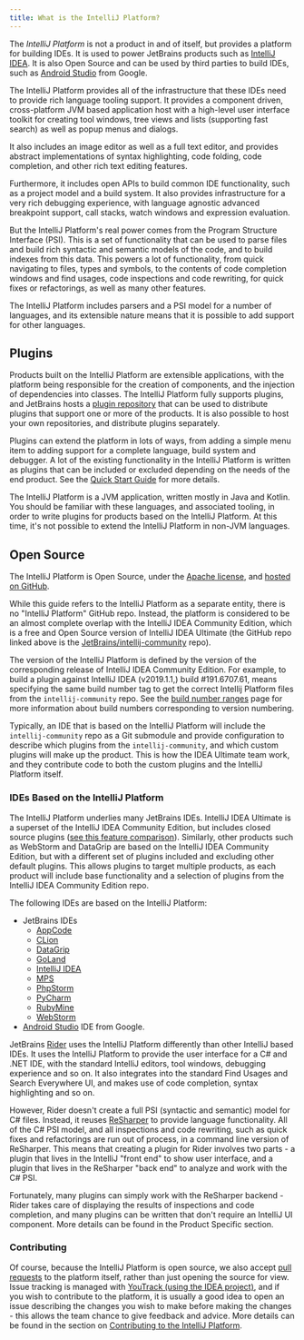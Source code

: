 ```yaml
---
title: What is the IntelliJ Platform?
---
```


The _IntelliJ Platform_ is not a product in and of itself, but provides a platform for building IDEs. It is used to power JetBrains products such as [IntelliJ IDEA](https://www.jetbrains.com/idea/). It is also Open Source and can be used by third parties to build IDEs, such as [Android Studio](https://developer.android.com/studio/index.html) from Google.

The IntelliJ Platform provides all of the infrastructure that these IDEs need to provide rich language tooling support. It provides a component driven, cross-platform JVM based application host with a high-level user interface toolkit for creating tool windows, tree views and lists (supporting fast search) as well as popup menus and dialogs.

It also includes an image editor as well as a full text editor, and provides abstract implementations of syntax highlighting, code folding, code completion, and other rich text editing features.

Furthermore, it includes open APIs to build common IDE functionality, such as a project model and a build system. It also provides infrastructure for a very rich debugging experience, with language agnostic advanced breakpoint support, call stacks, watch windows and expression evaluation.

But the IntelliJ Platform's real power comes from the Program Structure Interface (PSI). This is a set of functionality that can be used to parse files and build rich syntactic and semantic models of the code, and to build indexes from this data. This powers a lot of functionality, from quick navigating to files, types and symbols, to the contents of code completion windows and find usages, code inspections and code rewriting, for quick fixes or refactorings, as well as many other features.

The IntelliJ Platform includes parsers and a PSI model for a number of languages, and its extensible nature means that it is possible to add support for other languages.


## Plugins

Products built on the IntelliJ Platform are extensible applications, with the platform being responsible for the creation of components, and the injection of dependencies into classes. The IntelliJ Platform fully supports plugins, and JetBrains hosts a [plugin repository](https://plugins.jetbrains.com) that can be used to distribute plugins that support one or more of the products. It is also possible to host your own repositories, and distribute plugins separately.

Plugins can extend the platform in lots of ways, from adding a simple menu item to adding support for a complete language, build system and debugger. A lot of the existing functionality in the IntelliJ Platform is written as plugins that can be included or excluded depending on the needs of the end product. See the [Quick Start Guide](/basics.md) for more details.

The IntelliJ Platform is a JVM application, written mostly in Java and Kotlin. You should be familiar with these languages, and associated tooling, in order to write plugins for products based on the IntelliJ Platform. At this time, it's not possible to extend the IntelliJ Platform in non-JVM languages.

## Open Source

The IntelliJ Platform is Open Source, under the [Apache license](upsource:///LICENSE.txt), and [hosted on GitHub](https://github.com/JetBrains/intellij-community).

While this guide refers to the IntelliJ Platform as a separate entity, there is no "IntelliJ Platform" GitHub repo. Instead, the platform is considered to be an almost complete overlap with the IntelliJ IDEA Community Edition, which is a free and Open Source version of IntelliJ IDEA Ultimate (the GitHub repo linked above is the [JetBrains/intellij-community](https://github.com/JetBrains/intellij-community) repo).

The version of the IntelliJ Platform is defined by the version of the corresponding release of IntelliJ IDEA Community Edition. 
For example, to build a plugin against IntelliJ IDEA (v2019.1.1,) build #191.6707.61, means specifying the same build number tag to get the correct Intellij Platform files from the `intellij-community` repo. 
See the [build number ranges](/basics/getting_started/build_number_ranges.md) page for more information about build numbers corresponding to version numbering.

Typically, an IDE that is based on the IntelliJ Platform will include the `intellij-community` repo as a Git submodule and provide configuration to describe which plugins from the `intellij-community`, and which custom plugins will make up the product. This is how the IDEA Ultimate team work, and they contribute code to both the custom plugins and the IntelliJ Platform itself.

### IDEs Based on the IntelliJ Platform
The IntelliJ Platform underlies many JetBrains IDEs. 
IntelliJ IDEA Ultimate is a superset of the IntelliJ IDEA Community Edition, but includes closed source plugins ([see this feature comparison](https://www.jetbrains.com/idea/features/editions_comparison_matrix.html)). Similarly, other products such as WebStorm and DataGrip are based on the IntelliJ IDEA Community Edition, but with a different set of plugins included and excluding other default plugins.
This allows plugins to target multiple products, as each product will include base functionality and a selection of plugins from the IntelliJ IDEA Community Edition repo.

The following IDEs are based on the IntelliJ Platform:
* JetBrains IDEs
  * [AppCode](https://www.jetbrains.com/objc/)
  * [CLion](https://www.jetbrains.com/clion/)
  * [DataGrip](https://www.jetbrains.com/datagrip/)
  * [GoLand](https://www.jetbrains.com/go/)
  * [IntelliJ IDEA](https://www.jetbrains.com/idea/)
  * [MPS](https://www.jetbrains.com/mps/)
  * [PhpStorm](https://www.jetbrains.com/phpstorm/)
  * [PyCharm](https://www.jetbrains.com/pycharm/)
  * [RubyMine](https://www.jetbrains.com/ruby/) 
  * [WebStorm](https://www.jetbrains.com/webstorm/) 
* [Android Studio](https://developer.android.com/studio/index.html) IDE from Google.

JetBrains [Rider](https://www.jetbrains.com/rider/) uses the IntelliJ Platform differently than other IntelliJ based IDEs. It uses the IntelliJ Platform to provide the user interface for a C# and .NET IDE, with the standard IntelliJ editors, tool windows, debugging experience and so on. It also integrates into the standard Find Usages and Search Everywhere UI, and makes use of code completion, syntax highlighting and so on.

However, Rider doesn't create a full PSI (syntactic and semantic) model for C# files. Instead, it reuses [ReSharper](https://www.jetbrains.com/resharper/) to provide language functionality. All of the C# PSI model, and all inspections and code rewriting, such as quick fixes and refactorings are run out of process, in a command line version of ReSharper. This means that creating a plugin for Rider involves two parts - a plugin that lives in the IntelliJ "front end" to show user interface, and a plugin that lives in the ReSharper "back end" to analyze and work with the C# PSI.

Fortunately, many plugins can simply work with the ReSharper backend - Rider takes care of displaying the results of inspections and code completion, and many plugins can be written that don't require an IntelliJ UI component. More details can be found in the Product Specific section.

### Contributing
Of course, because the IntelliJ Platform is open source, we also accept [pull requests](https://github.com/JetBrains/intellij-community/pulls) to the platform itself, rather than just opening the source for view. Issue tracking is managed with [YouTrack (using the IDEA project)](https://youtrack.jetbrains.com/issues/IDEA), and if you wish to contribute to the platform, it is usually a good idea to open an issue describing the changes you wish to make before making the changes - this allows the team chance to give feedback and advice. More details can be found in the section on [Contributing to the IntelliJ Platform](/basics/platform_contributions.md).

